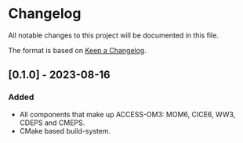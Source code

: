 # Changelog

All notable changes to this project will be documented in this file.

The format is based on [Keep a Changelog](https://keepachangelog.com/en/1.1.0/).

## [0.1.0] - 2023-08-16

### Added

- All components that make up ACCESS-OM3: MOM6, CICE6, WW3, CDEPS and CMEPS.
- CMake based build-system.
